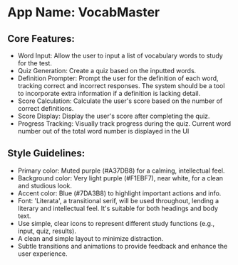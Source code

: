 # **App Name**: VocabMaster

## Core Features:

- Word Input: Allow the user to input a list of vocabulary words to study for the test.
- Quiz Generation: Create a quiz based on the inputted words.
- Definition Prompter: Prompt the user for the definition of each word, tracking correct and incorrect responses. The system should be a tool to incorporate extra information if a definition is lacking detail.
- Score Calculation: Calculate the user's score based on the number of correct definitions.
- Score Display: Display the user's score after completing the quiz.
- Progress Tracking: Visually track progress during the quiz. Current word number out of the total word number is displayed in the UI

## Style Guidelines:

- Primary color: Muted purple (#A37DB8) for a calming, intellectual feel.
- Background color: Very light purple (#F1EBF7), near white, for a clean and studious look.
- Accent color: Blue (#7DA3B8) to highlight important actions and info.
- Font: 'Literata', a transitional serif, will be used throughout, lending a literary and intellectual feel. It's suitable for both headings and body text.
- Use simple, clear icons to represent different study functions (e.g., input, quiz, results).
- A clean and simple layout to minimize distraction.
- Subtle transitions and animations to provide feedback and enhance the user experience.